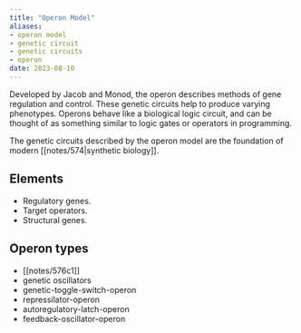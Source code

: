 ```yaml
---
title: "Operon Model"
aliases:
- operon model
- genetic circuit
- genetic circuits
- operon
date: 2023-08-10
---
```


Developed by Jacob and Monod, the operon describes methods of gene regulation and control. These genetic circuits help to produce varying phenotypes. Operons behave like a biological logic circuit, and can be thought of as something similar to logic gates or operators in programming.

The genetic circuits described by the operon model are the foundation of modern [[notes/574|synthetic biology]].

## Elements
- Regulatory genes.
- Target operators.
- Structural genes.

## Operon types
- [[notes/576c1]]
- genetic oscillators
- genetic-toggle-switch-operon
- repressilator-operon
- autoregulatory-latch-operon
- feedback-oscillator-operon